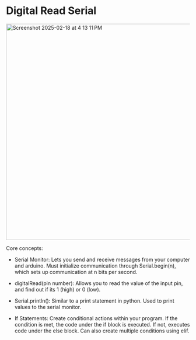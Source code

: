 # Digital Read Serial

<img width="592" alt="Screenshot 2025-02-18 at 4 13 11 PM" src="https://github.com/user-attachments/assets/5cdb4937-5fa3-430c-a78a-b7fb20ae726c" />

Core concepts:

- Serial Monitor: Lets you send and receive messages from your computer and arduino. Must initialize communication through Serial.begin(n), which sets up communication at n bits per second.

- digitalRead(pin number): Allows you to read the value of the input pin, and find out if its 1 (high) or 0 (low).

- Serial.println(): Similar to a print statement in python. Used to print values to the serial monitor.

- If Statements: Create conditional actions within your program. If the condition is met, the code under the if block is executed. If not, executes code under the else block. Can also create multiple conditions using elif.
